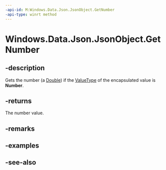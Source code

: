 ```yaml
---
-api-id: M:Windows.Data.Json.JsonObject.GetNumber
-api-type: winrt method
---
```


<!-- Method syntax
public double GetNumber()
-->

# Windows.Data.Json.JsonObject.GetNumber

## -description
Gets the number (a [Double](https://msdn.microsoft.com/library/system.double.aspx)) if the [ValueType](ijsonvalue_valuetype.md) of the encapsulated value is **Number**.

## -returns
The number value.

## -remarks

## -examples

## -see-also
